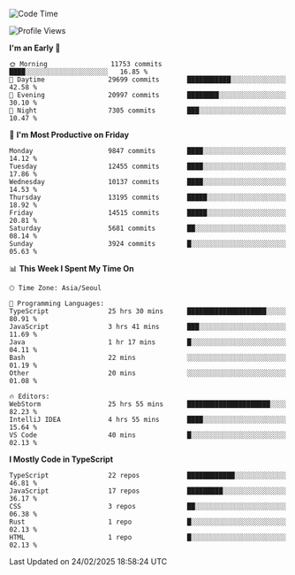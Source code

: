 <!--START_SECTION:waka-->
![Code Time](http://img.shields.io/badge/Code%20Time-7%2C351%20hrs%206%20mins-blue)

![Profile Views](http://img.shields.io/badge/Profile%20Views-0-blue)

**I'm an Early 🐤** 

```text
🌞 Morning                11753 commits       ████░░░░░░░░░░░░░░░░░░░░░   16.85 % 
🌆 Daytime                29699 commits       ███████████░░░░░░░░░░░░░░   42.58 % 
🌃 Evening                20997 commits       ████████░░░░░░░░░░░░░░░░░   30.10 % 
🌙 Night                  7305 commits        ███░░░░░░░░░░░░░░░░░░░░░░   10.47 % 
```
📅 **I'm Most Productive on Friday** 

```text
Monday                   9847 commits        ████░░░░░░░░░░░░░░░░░░░░░   14.12 % 
Tuesday                  12455 commits       ████░░░░░░░░░░░░░░░░░░░░░   17.86 % 
Wednesday                10137 commits       ████░░░░░░░░░░░░░░░░░░░░░   14.53 % 
Thursday                 13195 commits       █████░░░░░░░░░░░░░░░░░░░░   18.92 % 
Friday                   14515 commits       █████░░░░░░░░░░░░░░░░░░░░   20.81 % 
Saturday                 5681 commits        ██░░░░░░░░░░░░░░░░░░░░░░░   08.14 % 
Sunday                   3924 commits        █░░░░░░░░░░░░░░░░░░░░░░░░   05.63 % 
```


📊 **This Week I Spent My Time On** 

```text
🕑︎ Time Zone: Asia/Seoul

💬 Programming Languages: 
TypeScript               25 hrs 30 mins      ████████████████████░░░░░   80.91 % 
JavaScript               3 hrs 41 mins       ███░░░░░░░░░░░░░░░░░░░░░░   11.69 % 
Java                     1 hr 17 mins        █░░░░░░░░░░░░░░░░░░░░░░░░   04.11 % 
Bash                     22 mins             ░░░░░░░░░░░░░░░░░░░░░░░░░   01.19 % 
Other                    20 mins             ░░░░░░░░░░░░░░░░░░░░░░░░░   01.08 % 

🔥 Editors: 
WebStorm                 25 hrs 55 mins      █████████████████████░░░░   82.23 % 
IntelliJ IDEA            4 hrs 55 mins       ████░░░░░░░░░░░░░░░░░░░░░   15.64 % 
VS Code                  40 mins             █░░░░░░░░░░░░░░░░░░░░░░░░   02.13 % 
```

**I Mostly Code in TypeScript** 

```text
TypeScript               22 repos            ████████████░░░░░░░░░░░░░   46.81 % 
JavaScript               17 repos            █████████░░░░░░░░░░░░░░░░   36.17 % 
CSS                      3 repos             ██░░░░░░░░░░░░░░░░░░░░░░░   06.38 % 
Rust                     1 repo              █░░░░░░░░░░░░░░░░░░░░░░░░   02.13 % 
HTML                     1 repo              █░░░░░░░░░░░░░░░░░░░░░░░░   02.13 % 
```




 Last Updated on 24/02/2025 18:58:24 UTC
<!--END_SECTION:waka-->
